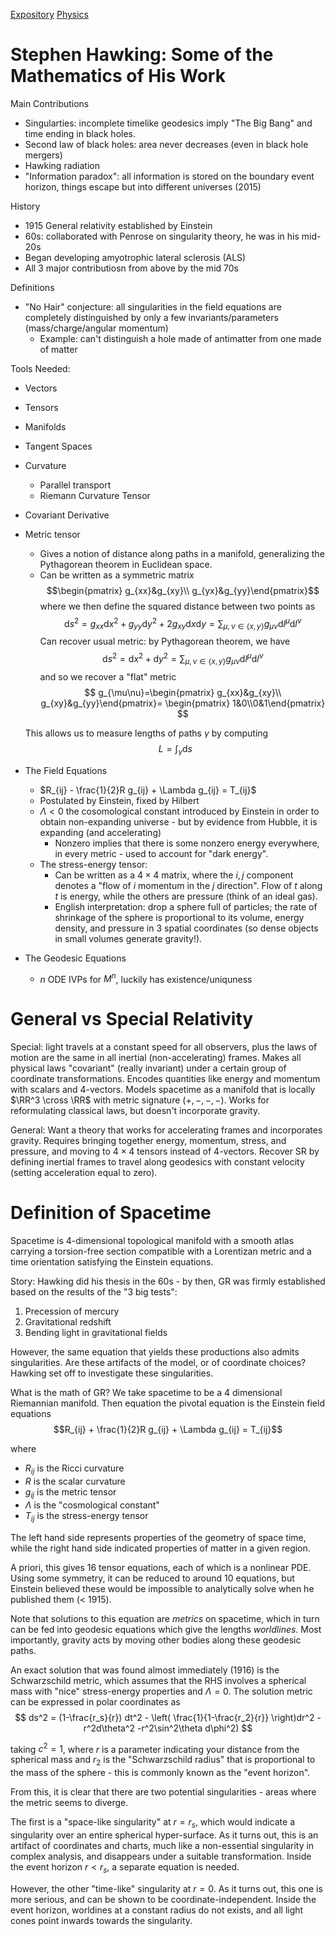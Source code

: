 [Expository](Expository)
[Physics](Physics)

# Stephen Hawking: Some of the Mathematics of His Work

Main Contributions
- Singularties: incomplete timelike geodesics imply "The Big Bang" and time ending in black holes.
- Second law of black holes: area never decreases (even in black hole mergers)
- Hawking radiation
- "Information paradox": all information is stored on the boundary event horizon, things escape but into different universes (2015)

History
- 1915 General relativity established by Einstein
- 60s: collaborated with Penrose on singularity theory, he was in his mid-20s
- Began developing amyotrophic lateral sclerosis (ALS)
- All 3 major contributiosn from above by the mid 70s


Definitions
- "No Hair" conjecture: all singularities in the field equations are completely distinguished by only a few invariants/parameters (mass/charge/angular momentum)
	- Example: can't distinguish a hole made of antimatter from one made of matter

Tools Needed:
- Vectors
- Tensors
- Manifolds
- Tangent Spaces
- Curvature
	- Parallel transport
	- Riemann Curvature Tensor
- Covariant Derivative
- Metric tensor
	- Gives a notion of distance along paths in a manifold, generalizing the Pythagorean theorem in Euclidean space.
	- Can be written as a symmetric matrix $$\begin{pmatrix} g_{xx}&g_{xy}\\ g_{yx}&g_{yy}\end{pmatrix}$$
	where we then define the squared distance between two points as
	$$
	\mathrm{d}s^2= g_{xx}\mathrm{d}x^2+g_{yy} \mathrm{d}y^2 + 2 g_{xy}\mathrm{d}x \mathrm{d}y= \sum_{\mu,\nu\in\{x,y\}}g_{\mu\nu}\mathrm{d}l^\mu \mathrm{d}l^\nu
	$$
	Can recover usual metric: by Pythagorean theorem, we have
	$$\mathrm{d}s^2=\mathrm{d}x^2+\mathrm{d}y^2= \sum_{\mu,\nu\in\{x,y\}}g_{\mu\nu}\mathrm{d}l^\mu \mathrm{d}l^\nu$$
	and so we recover a "flat" metric
	$$
	g_{\mu\nu}=\begin{pmatrix} g_{xx}&g_{xy}\\ g_{xy}&g_{yy}\end{pmatrix}= \begin{pmatrix} 1&0\\0&1\end{pmatrix}
	$$

	This allows us to measure lengths of paths $\gamma$ by computing $$L = \int_\gamma \mathrm{d}s$$
- The Field Equations
	- $R_{ij} - \frac{1}{2}R g_{ij} + \Lambda g_{ij} = T_{ij}$
	- Postulated by Einstein, fixed by Hilbert
	- $\Lambda < 0$ the cosomological constant introduced by Einstein in order to obtain non-expanding universe - but by evidence from Hubble, it is expanding (and accelerating)
		- Nonzero implies that there is some nonzero energy everywhere, in every metric - used to account for "dark energy".
	- The stress-energy tensor:
		- Can be written as a $4\times 4$ matrix, where the $i,j$ component denotes a "flow of $i$ momentum in the $j$ direction". Flow of $t$ along $t$ is energy, while the others are pressure (think of an ideal gas).
		- English interpretation: drop a sphere full of particles; the rate of shrinkage of the sphere is proportional to its volume, energy density, and pressure in 3 spatial coordinates (so dense objects in small volumes generate gravity!).
- The Geodesic Equations
	- $n$ ODE IVPs for $M^n$, luckily has existence/uniquness

# General vs Special Relativity
Special: light travels at a constant speed for all observers, plus the laws of motion are the same in all inertial (non-accelerating) frames. Makes all physical laws "covariant" (really invariant) under a certain group of coordinate transformations. Encodes quantities like energy and momentum with scalars and 4-vectors. Models spacetime as a manifold that is locally $\RR^3 \cross \RR$ with metric signature $(+,-,-,-)$. Works for reformulating classical laws, but doesn't incorporate gravity.

General: Want a theory that works for accelerating frames and incorporates gravity. Requires bringing together energy, momentum, stress, and pressure, and moving to $4\times4$ tensors instead of 4-vectors. Recover SR by defining inertial frames to travel along geodesics with constant velocity (setting acceleration equal to zero).

# Definition of Spacetime
Spacetime is 4-dimensional topological manifold with a smooth atlas carrying a torsion-free section compatible with a Lorentizan metric and a time orientation satisfying the Einstein equations.


Story:
Hawking did his thesis in the 60s - by then, GR was firmly established based on the results of the "3 big tests":
1. Precession of mercury
2. Gravitational redshift
3. Bending light in gravitational fields

However, the same equation that yields these productions also admits singularities. Are these artifacts of the model, or of coordinate choices? Hawking set off to investigate these singularities.

What is the math of GR? We take spacetime to be a 4 dimensional Riemannian manifold. Then equation the pivotal equation is the Einstein field equations
$$R_{ij} + \frac{1}{2}R g_{ij} + \Lambda g_{ij} = T_{ij}$$

where
- $R_{ij}$ is the Ricci curvature
- $R$ is the scalar curvature
- $g_{ij}$ is the metric tensor
- $\Lambda$ is the "cosmological constant"
- $T_{ij}$ is the stress-energy tensor

The left hand side represents properties of the geometry of space time, while the right hand side indicated properties of matter in a given region.

A priori, this gives 16 tensor equations, each of which is a nonlinear PDE. Using some symmetry, it can be reduced to around 10 equations, but Einstein believed these would be impossible to analytically solve when he published them (< 1915).

Note that solutions to this equation are _metrics_ on spacetime, which in turn can be fed into geodesic equations which give the lengths _worldlines_. Most importantly, gravity acts by moving other bodies along these geodesic paths.

An exact solution that was found almost immediately  (1916) is the Schwarzschild metric, which assumes that the RHS involves a spherical mass with "nice" stress-energy properties and $\Lambda = 0$. The solution metric can be expressed in polar coordinates as
$$ ds^2 = (1-\frac{r_s}{r}) dt^2 - \left( \frac{1}{1-\frac{r_2}{r}} \right)dr^2 - r^2d\theta^2  -r^2\sin^2\theta d\phi^2)
$$

taking $c^2 = 1$, where $r$ is a parameter indicating your distance from the spherical mass and $r_2$ is the "Schwarzschild radius" that is proportional to the mass of the sphere - this is commonly known as the "event horizon".

From this, it is clear that there are two potential singularities - areas where the metric seems to diverge.

The first is a "space-like singularity" at $r=r_s$, which would indicate a singularity over an entire spherical hyper-surface. As it turns out, this is an artifact of coordinates and charts, much like a non-essential singularity in complex analysis, and disappears under a suitable transformation. Inside the event horizon $r < r_s$, a separate equation is needed.

However, the other "time-like" singularity at $r=0$. As it turns out, this one is more serious, and can be shown to be coordinate-independent. Inside the event horizon, worldines at a constant radius do not exists, and all light cones point inwards towards the singularity.